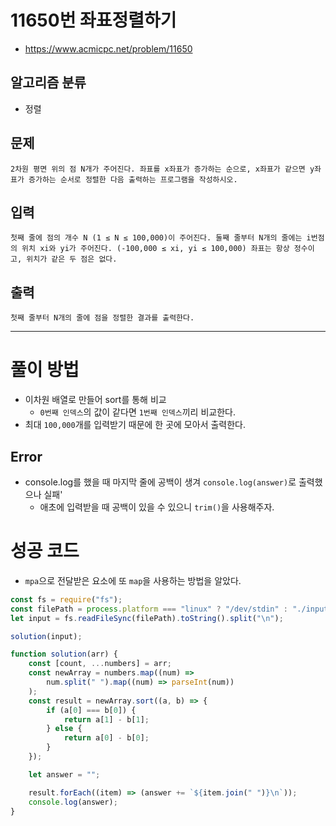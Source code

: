 # 11650번 좌표정렬하기
- https://www.acmicpc.net/problem/11650
## 알고리즘 분류
- 정렬
## 문제
    2차원 평면 위의 점 N개가 주어진다. 좌표를 x좌표가 증가하는 순으로, x좌표가 같으면 y좌표가 증가하는 순서로 정렬한 다음 출력하는 프로그램을 작성하시오.
## 입력
    첫째 줄에 점의 개수 N (1 ≤ N ≤ 100,000)이 주어진다. 둘째 줄부터 N개의 줄에는 i번점의 위치 xi와 yi가 주어진다. (-100,000 ≤ xi, yi ≤ 100,000) 좌표는 항상 정수이고, 위치가 같은 두 점은 없다.
## 출력
    첫째 줄부터 N개의 줄에 점을 정렬한 결과를 출력한다.

---
# 풀이 방법
- 이차원 배열로 만들어 sort를 통해 비교
    - `0번째 인덱스`의 값이 같다면 `1번째 인덱스`끼리 비교한다.
- 최대 `100,000`개를 입력받기 때문에 한 곳에 모아서 출력한다.

## Error
- console.log를 했을 때 마지막 줄에 공백이 생겨 `console.log(answer)`로 출력했으나 실패'
    - 애초에 입력받을 때 공백이 있을 수 있으니 `trim()`을 사용해주자.


# 성공 코드
- `mpa`으로 전달받은 요소에 또 `map`을 사용하는 방법을 알았다.
```javascript
const fs = require("fs");
const filePath = process.platform === "linux" ? "/dev/stdin" : "./input.txt";
let input = fs.readFileSync(filePath).toString().split("\n");

solution(input);

function solution(arr) {
    const [count, ...numbers] = arr;
    const newArray = numbers.map((num) =>
        num.split(" ").map((num) => parseInt(num))
    );
    const result = newArray.sort((a, b) => {
        if (a[0] === b[0]) {
            return a[1] - b[1];
        } else {
            return a[0] - b[0];
        }
    });

    let answer = "";

    result.forEach((item) => (answer += `${item.join(" ")}\n`));
    console.log(answer);
}
```